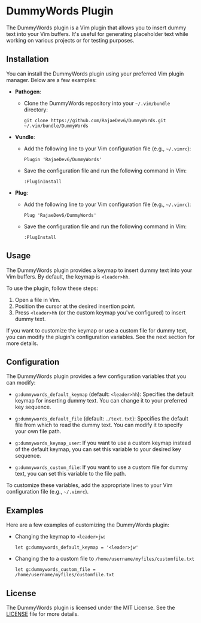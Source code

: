 # DummyWords Plugin

The DummyWords plugin is a Vim plugin that allows you to insert dummy text into your Vim buffers. It's useful for generating placeholder text while working on various projects or for testing purposes.

## Installation

You can install the DummyWords plugin using your preferred Vim plugin manager. Below are a few examples:

- **Pathogen**:
  - Clone the DummyWords repository into your `~/.vim/bundle` directory:
    ```
    git clone https://github.com/RajaeDev6/DummyWords.git ~/.vim/bundle/DummyWords
    ```

- **Vundle**:
  - Add the following line to your Vim configuration file (e.g., `~/.vimrc`):
    ```vim
    Plugin 'RajaeDev6/DummyWords'
    ```
  - Save the configuration file and run the following command in Vim:
    ```
    :PluginInstall
    ```

- **Plug**:
  - Add the following line to your Vim configuration file (e.g., `~/.vimrc`):
    ```vim
    Plug 'RajaeDev6/DummyWords'
    ```
  - Save the configuration file and run the following command in Vim:
    ```
    :PlugInstall
    ```

## Usage

The DummyWords plugin provides a keymap to insert dummy text into your Vim buffers. By default, the keymap is `<leader>hh`.

To use the plugin, follow these steps:

1. Open a file in Vim.
2. Position the cursor at the desired insertion point.
3. Press `<leader>hh` (or the custom keymap you've configured) to insert dummy text.

If you want to customize the keymap or use a custom file for dummy text, you can modify the plugin's configuration variables. See the next section for more details.

## Configuration

The DummyWords plugin provides a few configuration variables that you can modify:

- `g:dummywords_default_keymap` (default: `<leader>hh`): Specifies the default keymap for inserting dummy text. You can change it to your preferred key sequence.

- `g:dummywords_default_file` (default: `./text.txt`): Specifies the default file from which to read the dummy text. You can modify it to specify your own file path.

- `g:dummywords_keymap_user`: If you want to use a custom keymap instead of the default keymap, you can set this variable to your desired key sequence.

- `g:dummywords_custom_file`: If you want to use a custom file for dummy text, you can set this variable to the file path.

To customize these variables, add the appropriate lines to your Vim configuration file (e.g., `~/.vimrc`).

## Examples

Here are a few examples of customizing the DummyWords plugin:

- Changing the keymap to `<leader>jw`:
  ```vim
  let g:dummywords_default_keymap = '<leader>jw'
    ```

- Changing the to a custom file to `/home/username/myfiles/customfile.txt`
    ```Vim
    let g:dummywords_custom_file = /home/username/myfiles/customfile.txt
    ```

## License

The DummyWords plugin is licensed under the MIT License. See the [LICENSE](./LICENSE) file for more details.
